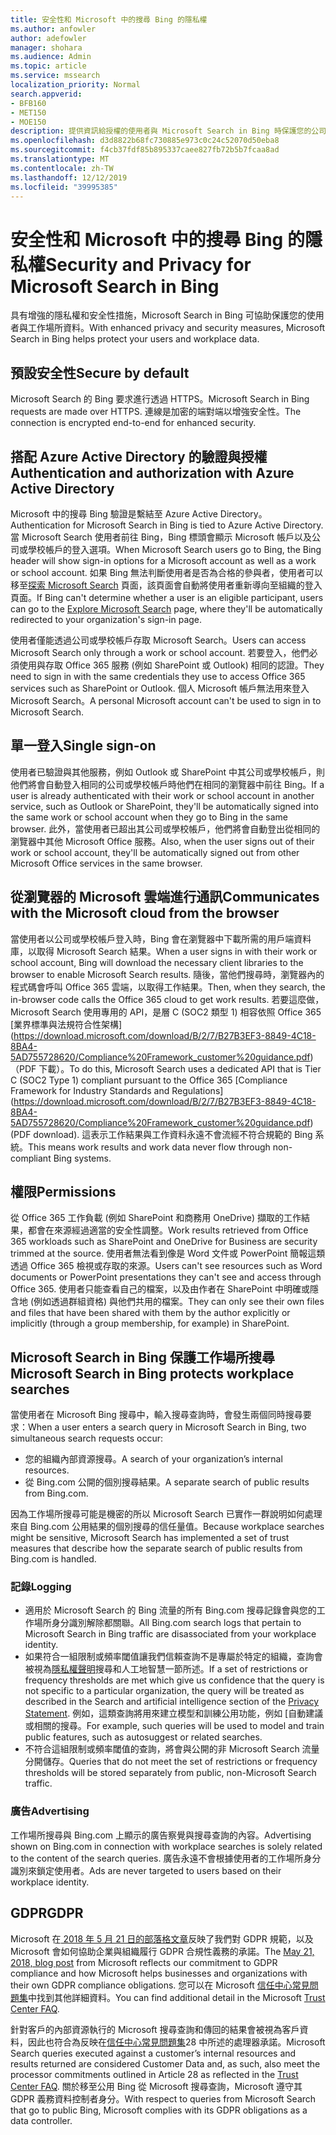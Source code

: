 ```yaml
---
title: 安全性和 Microsoft 中的搜尋 Bing 的隱私權
ms.author: anfowler
author: adefowler
manager: shohara
ms.audience: Admin
ms.topic: article
ms.service: mssearch
localization_priority: Normal
search.appverid:
- BFB160
- MET150
- MOE150
description: 提供資訊給授權的使用者與 Microsoft Search in Bing 時保護您的公司資料和使用者
ms.openlocfilehash: d3d8822b68fc730885e973c0c24c52070d50eba8
ms.sourcegitcommit: f4cb37fdf85b895337caee827fb72b5b7fcaa8ad
ms.translationtype: MT
ms.contentlocale: zh-TW
ms.lasthandoff: 12/12/2019
ms.locfileid: "39995385"
---
```

# <a name="security-and-privacy-for-microsoft-search-in-bing"></a><span data-ttu-id="ada33-103">安全性和 Microsoft 中的搜尋 Bing 的隱私權</span><span class="sxs-lookup"><span data-stu-id="ada33-103">Security and Privacy for Microsoft Search in Bing</span></span>

<span data-ttu-id="ada33-104">具有增強的隱私權和安全性措施，Microsoft Search in Bing 可協助保護您的使用者與工作場所資料。</span><span class="sxs-lookup"><span data-stu-id="ada33-104">With enhanced privacy and security measures, Microsoft Search in Bing helps protect your users and workplace data.</span></span>

## <a name="secure-by-default"></a><span data-ttu-id="ada33-105">預設安全性</span><span class="sxs-lookup"><span data-stu-id="ada33-105">Secure by default</span></span>

<span data-ttu-id="ada33-106">Microsoft Search 的 Bing 要求進行透過 HTTPS。</span><span class="sxs-lookup"><span data-stu-id="ada33-106">Microsoft Search in Bing requests are made over HTTPS.</span></span> <span data-ttu-id="ada33-107">連線是加密的端對端以增強安全性。</span><span class="sxs-lookup"><span data-stu-id="ada33-107">The connection is encrypted end-to-end for enhanced security.</span></span>
  
## <a name="authentication-and-authorization-with-azure-active-directory"></a><span data-ttu-id="ada33-108">搭配 Azure Active Directory 的驗證與授權</span><span class="sxs-lookup"><span data-stu-id="ada33-108">Authentication and authorization with Azure Active Directory</span></span>

<span data-ttu-id="ada33-109">Microsoft 中的搜尋 Bing 驗證是繫結至 Azure Active Directory。</span><span class="sxs-lookup"><span data-stu-id="ada33-109">Authentication for Microsoft Search in Bing is tied to Azure Active Directory.</span></span> <span data-ttu-id="ada33-110">當 Microsoft Search 使用者前往 Bing，Bing 標頭會顯示 Microsoft 帳戶以及公司或學校帳戶的登入選項。</span><span class="sxs-lookup"><span data-stu-id="ada33-110">When Microsoft Search users go to Bing, the Bing header will show sign-in options for a Microsoft account as well as a work or school account.</span></span> <span data-ttu-id="ada33-111">如果 Bing 無法判斷使用者是否為合格的參與者，使用者可以移至[探索 Microsoft Search](https://www.bing.com/business/explore) 頁面，該頁面會自動將使用者重新導向至組織的登入頁面。</span><span class="sxs-lookup"><span data-stu-id="ada33-111">If Bing can't determine whether a user is an eligible participant, users can go to the [Explore Microsoft Search](https://www.bing.com/business/explore) page, where they'll be automatically redirected to your organization's sign-in page.</span></span>
 
<span data-ttu-id="ada33-112">使用者僅能透過公司或學校帳戶存取 Microsoft Search。</span><span class="sxs-lookup"><span data-stu-id="ada33-112">Users can access Microsoft Search only through a work or school account.</span></span> <span data-ttu-id="ada33-113">若要登入，他們必須使用與存取 Office 365 服務 (例如 SharePoint 或 Outlook) 相同的認證。</span><span class="sxs-lookup"><span data-stu-id="ada33-113">They need to sign in with the same credentials they use to access Office 365 services such as SharePoint or Outlook.</span></span> <span data-ttu-id="ada33-114">個人 Microsoft 帳戶無法用來登入 Microsoft Search。</span><span class="sxs-lookup"><span data-stu-id="ada33-114">A personal Microsoft account can't be used to sign in to Microsoft Search.</span></span>
    
## <a name="single-sign-on"></a><span data-ttu-id="ada33-115">單一登入</span><span class="sxs-lookup"><span data-stu-id="ada33-115">Single sign-on</span></span>

<span data-ttu-id="ada33-116">使用者已驗證與其他服務，例如 Outlook 或 SharePoint 中其公司或學校帳戶，則他們將會自動登入相同的公司或學校帳戶時他們在相同的瀏覽器中前往 Bing。</span><span class="sxs-lookup"><span data-stu-id="ada33-116">If a user is already authenticated with their work or school account in another service, such as Outlook or SharePoint, they'll be automatically signed into the same work or school account when they go to Bing in the same browser.</span></span> <span data-ttu-id="ada33-117">此外，當使用者已超出其公司或學校帳戶，他們將會自動登出從相同的瀏覽器中其他 Microsoft Office 服務。</span><span class="sxs-lookup"><span data-stu-id="ada33-117">Also, when the user signs out of their work or school account, they'll be automatically signed out from other Microsoft Office services in the same browser.</span></span>
  
## <a name="communicates-with-the-microsoft-cloud-from-the-browser"></a><span data-ttu-id="ada33-118">從瀏覽器的 Microsoft 雲端進行通訊</span><span class="sxs-lookup"><span data-stu-id="ada33-118">Communicates with the Microsoft cloud from the browser</span></span>

<span data-ttu-id="ada33-119">當使用者以公司或學校帳戶登入時，Bing 會在瀏覽器中下載所需的用戶端資料庫，以取得 Microsoft Search 結果。</span><span class="sxs-lookup"><span data-stu-id="ada33-119">When a user signs in with their work or school account, Bing will download the necessary client libraries to the browser to enable Microsoft Search results.</span></span> <span data-ttu-id="ada33-120">隨後，當他們搜尋時，瀏覽器內的程式碼會呼叫 Office 365 雲端，以取得工作結果。</span><span class="sxs-lookup"><span data-stu-id="ada33-120">Then, when they search, the in-browser code calls the Office 365 cloud to get work results.</span></span> <span data-ttu-id="ada33-121">若要這麼做，Microsoft Search 使用專用的 API，是層 C (SOC2 類型 1) 相容依照 Office 365 [業界標準與法規符合性架構] (https://download.microsoft.com/download/B/2/7/B27B3EF3-8849-4C18-8BA4-5AD755728620/Compliance%20Framework_customer%20guidance.pdf) （PDF 下載）。</span><span class="sxs-lookup"><span data-stu-id="ada33-121">To do this, Microsoft Search uses a dedicated API that is Tier C (SOC2 Type 1) compliant pursuant to the Office 365 [Compliance Framework for Industry Standards and Regulations] (https://download.microsoft.com/download/B/2/7/B27B3EF3-8849-4C18-8BA4-5AD755728620/Compliance%20Framework_customer%20guidance.pdf) (PDF download).</span></span> <span data-ttu-id="ada33-122">這表示工作結果與工作資料永遠不會流經不符合規範的 Bing 系統。</span><span class="sxs-lookup"><span data-stu-id="ada33-122">This means work results and work data never flow through non-compliant Bing systems.</span></span>
  
## <a name="permissions"></a><span data-ttu-id="ada33-123">權限</span><span class="sxs-lookup"><span data-stu-id="ada33-123">Permissions</span></span>

<span data-ttu-id="ada33-124">從 Office 365 工作負載 (例如 SharePoint 和商務用 OneDrive) 擷取的工作結果，都會在來源經過適當的安全性調整。</span><span class="sxs-lookup"><span data-stu-id="ada33-124">Work results retrieved from Office 365 workloads such as SharePoint and OneDrive for Business are security trimmed at the source.</span></span> <span data-ttu-id="ada33-125">使用者無法看到像是 Word 文件或 PowerPoint 簡報這類透過 Office 365 檢視或存取的來源。</span><span class="sxs-lookup"><span data-stu-id="ada33-125">Users can't see resources such as Word documents or PowerPoint presentations they can't see and access through Office 365.</span></span> <span data-ttu-id="ada33-126">使用者只能查看自己的檔案，以及由作者在 SharePoint 中明確或隱含地 (例如透過群組資格) 與他們共用的檔案。</span><span class="sxs-lookup"><span data-stu-id="ada33-126">They can only see their own files and files that have been shared with them by the author explicitly or implicitly (through a group membership, for example) in SharePoint.</span></span>

## <a name="microsoft-search-in-bing-protects-workplace-searches"></a><span data-ttu-id="ada33-127">Microsoft Search in Bing 保護工作場所搜尋</span><span class="sxs-lookup"><span data-stu-id="ada33-127">Microsoft Search in Bing protects workplace searches</span></span>

<span data-ttu-id="ada33-128">當使用者在 Microsoft Bing 搜尋中，輸入搜尋查詢時，會發生兩個同時搜尋要求：</span><span class="sxs-lookup"><span data-stu-id="ada33-128">When a user enters a search query in Microsoft Search in Bing, two simultaneous search requests occur:</span></span>

- <span data-ttu-id="ada33-129">您的組織內部資源搜尋。</span><span class="sxs-lookup"><span data-stu-id="ada33-129">A search of your organization’s internal resources.</span></span>
- <span data-ttu-id="ada33-130">從 Bing.com 公開的個別搜尋結果。</span><span class="sxs-lookup"><span data-stu-id="ada33-130">A separate search of public results from Bing.com.</span></span>

<span data-ttu-id="ada33-131">因為工作場所搜尋可能是機密的所以 Microsoft Search 已實作一群說明如何處理來自 Bing.com 公用結果的個別搜尋的信任量值。</span><span class="sxs-lookup"><span data-stu-id="ada33-131">Because workplace searches might be sensitive, Microsoft Search has implemented a set of trust measures that describe how the separate search of public results from Bing.com is handled.</span></span>

### <a name="logging"></a><span data-ttu-id="ada33-132">記錄</span><span class="sxs-lookup"><span data-stu-id="ada33-132">Logging</span></span>

<Need an intro paragraph here>

- <span data-ttu-id="ada33-133">適用於 Microsoft Search 的 Bing 流量的所有 Bing.com 搜尋記錄會與您的工作場所身分識別解除都關聯。</span><span class="sxs-lookup"><span data-stu-id="ada33-133">All Bing.com search logs that pertain to Microsoft Search in Bing traffic are disassociated from your workplace identity.</span></span>
- <span data-ttu-id="ada33-134">如果符合一組限制或頻率閾值讓我們信賴查詢不是專屬於特定的組織，查詢會被視為[隱私權聲明](https://privacy.microsoft.com/privacystatement)搜尋和人工地智慧一節所述。</span><span class="sxs-lookup"><span data-stu-id="ada33-134">If a set of restrictions or frequency thresholds are met which give us confidence that the query is not specific to a particular organization, the query will be treated as described in the Search and artificial intelligence section of the [Privacy Statement](https://privacy.microsoft.com/privacystatement).</span></span> <span data-ttu-id="ada33-135">例如，這類查詢將用來建立模型和訓練公用功能，例如 [自動建議或相關的搜尋。</span><span class="sxs-lookup"><span data-stu-id="ada33-135">For example, such queries will be used to model and train public features, such as autosuggest or related searches.</span></span>
- <span data-ttu-id="ada33-136">不符合這組限制或頻率閾值的查詢，將會與公開的非 Microsoft Search 流量分開儲存。</span><span class="sxs-lookup"><span data-stu-id="ada33-136">Queries that do not meet the set of restrictions or frequency thresholds will be stored separately from public, non-Microsoft Search traffic.</span></span>

### <a name="advertising"></a><span data-ttu-id="ada33-137">廣告</span><span class="sxs-lookup"><span data-stu-id="ada33-137">Advertising</span></span>

<span data-ttu-id="ada33-138">工作場所搜尋與 Bing.com 上顯示的廣告察覺與搜尋查詢的內容。</span><span class="sxs-lookup"><span data-stu-id="ada33-138">Advertising shown on Bing.com in connection with workplace searches is solely related to the content of the search queries.</span></span> <span data-ttu-id="ada33-139">廣告永遠不會根據使用者的工作場所身分識別來鎖定使用者。</span><span class="sxs-lookup"><span data-stu-id="ada33-139">Ads are never targeted to users based on their workplace identity.</span></span>
     
## <a name="gdpr"></a><span data-ttu-id="ada33-140">GDPR</span><span class="sxs-lookup"><span data-stu-id="ada33-140">GDPR</span></span>

<span data-ttu-id="ada33-141">Microsoft 在[ 2018 年 5 月 21 日的部落格文章](https://blogs.microsoft.com/on-the-issues/2018/05/21/microsofts-commitment-to-gdpr-privacy-and-putting-customers-in-control-of-their-own-data/)反映了我們對 GDPR 規範，以及 Microsoft 會如何協助企業與組織履行 GDPR 合規性義務的承諾。</span><span class="sxs-lookup"><span data-stu-id="ada33-141">The [May 21, 2018, blog post](https://blogs.microsoft.com/on-the-issues/2018/05/21/microsofts-commitment-to-gdpr-privacy-and-putting-customers-in-control-of-their-own-data/) from Microsoft reflects our commitment to GDPR compliance and how Microsoft helps businesses and organizations with their own GDPR compliance obligations.</span></span> <span data-ttu-id="ada33-142">您可以在 Microsoft [信任中心常見問題集](https://www.microsoft.com/trustcenter/privacy/gdpr/gdpr-faqs)中找到其他詳細資料。</span><span class="sxs-lookup"><span data-stu-id="ada33-142">You can find additional detail in the Microsoft [Trust Center FAQ](https://www.microsoft.com/trustcenter/privacy/gdpr/gdpr-faqs).</span></span> 

<span data-ttu-id="ada33-143">針對客戶的內部資源執行的 Microsoft 搜尋查詢和傳回的結果會被視為客戶資料，因此也符合為反映在[信任中心常見問題集](https://www.microsoft.com/trustcenter/privacy/gdpr/gdpr-faqs)28 中所述的處理器承諾。</span><span class="sxs-lookup"><span data-stu-id="ada33-143">Microsoft Search queries executed against a customer’s internal resources and results returned are considered Customer Data and, as such, also  meet the processor commitments outlined in Article 28 as reflected in the [Trust Center FAQ](https://www.microsoft.com/trustcenter/privacy/gdpr/gdpr-faqs).</span></span> <span data-ttu-id="ada33-144">關於移至公用 Bing 從 Microsoft 搜尋查詢，Microsoft 遵守其 GDPR 義務資料控制者身分。</span><span class="sxs-lookup"><span data-stu-id="ada33-144">With respect to queries from Microsoft Search that go to public Bing, Microsoft complies with its GDPR obligations as a data controller.</span></span>

